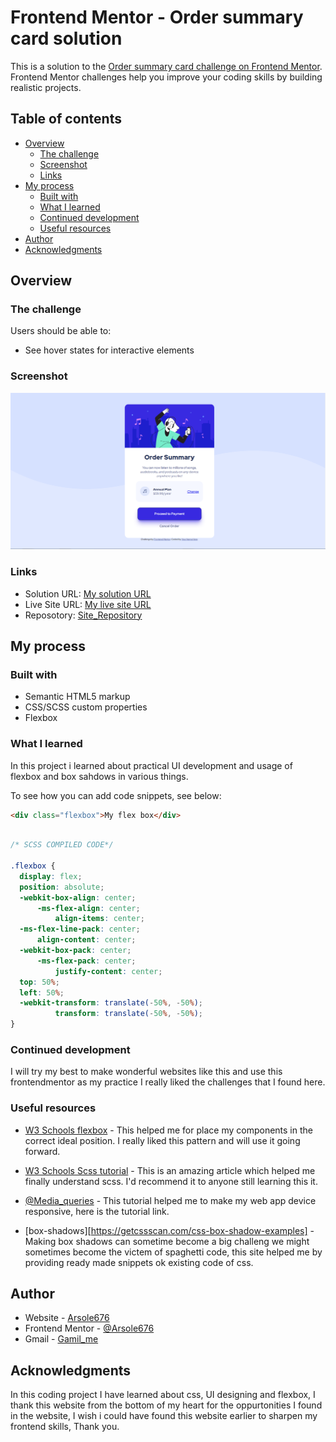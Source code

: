 # Frontend Mentor - Order summary card solution

This is a solution to the [Order summary card challenge on Frontend Mentor](https://www.frontendmentor.io/challenges/order-summary-component-QlPmajDUj). Frontend Mentor challenges help you improve your coding skills by building realistic projects. 

## Table of contents

- [Overview](#overview)
  - [The challenge](#the-challenge)
  - [Screenshot](#screenshot)
  - [Links](#links)
- [My process](#my-process)
  - [Built with](#built-with)
  - [What I learned](#what-i-learned)
  - [Continued development](#continued-development)
  - [Useful resources](#useful-resources)
- [Author](#author)
- [Acknowledgments](#acknowledgments)

## Overview

### The challenge

Users should be able to:

- See hover states for interactive elements

### Screenshot

![](./Screenshot_1.png)

### Links

- Solution URL: [My solution URL](https://www.frontendmentor.io/solutions/ordersummarycomponent-A5QrzHjbf)
- Live Site URL: [My live site URL](https://order-summary-component-5z4q2gki3-arsole676.vercel.app/)
- Reposotory: [Site_Repository](https://github.com/Arsole676/order-summary-component.git)

## My process

### Built with

- Semantic HTML5 markup
- CSS/SCSS custom properties
- Flexbox


### What I learned

In this project i learned about practical UI development and usage of flexbox and box sahdows in various things.

To see how you can add code snippets, see below:

```html
<div class="flexbox">My flex box</div>
```
```scss

/* SCSS COMPILED CODE*/

.flexbox {
  display: flex;
  position: absolute;
  -webkit-box-align: center;
      -ms-flex-align: center;
          align-items: center;
  -ms-flex-line-pack: center;
      align-content: center;
  -webkit-box-pack: center;
      -ms-flex-pack: center;
          justify-content: center;
  top: 50%;
  left: 50%;
  -webkit-transform: translate(-50%, -50%);
          transform: translate(-50%, -50%);
}
```

### Continued development

I will try my best to make wonderful websites like this and use this frontendmentor as my practice I really liked the challenges that I found here.

### Useful resources

- [W3 Schools flexbox](https://www.w3schools.com/css/css3_flexbox.asp) - This helped me for place my components in the correct ideal position. I really liked this pattern and will use it going forward.

- [W3 Schools Scss tutorial](https://www.w3schools.com/sass/) - This is an amazing article which helped me finally understand scss. I'd recommend it to anyone still learning this it.

- [@Media_queries](https://www.w3schools.com/css/css_rwd_mediaqueries.asp) - This tutorial helped me to make my web app device responsive, here is the tutorial link.

- [box-shadows][https://getcssscan.com/css-box-shadow-examples] - Making box shadows can sometime become a big challeng we might sometimes become the victem of spaghetti code, this site helped me by providing ready made snippets ok existing code of css.

## Author

- Website - [Arsole676](https://www.your-site.com)
- Frontend Mentor - [@Arsole676](https://www.frontendmentor.io/profile/Arsole676)
- Gmail - [Gamil_me](https://mail.google.com/mail/u/0/?fs=1&tf=cm&source=mailto&to=arsole676@gmail.com)

## Acknowledgments

In this coding project I have learned about css, UI designing and flexbox, I thank this website from the bottom of my heart for the oppurtonities I found in the website, I wish i could have found this website earlier to sharpen my frontend skills, Thank you.

